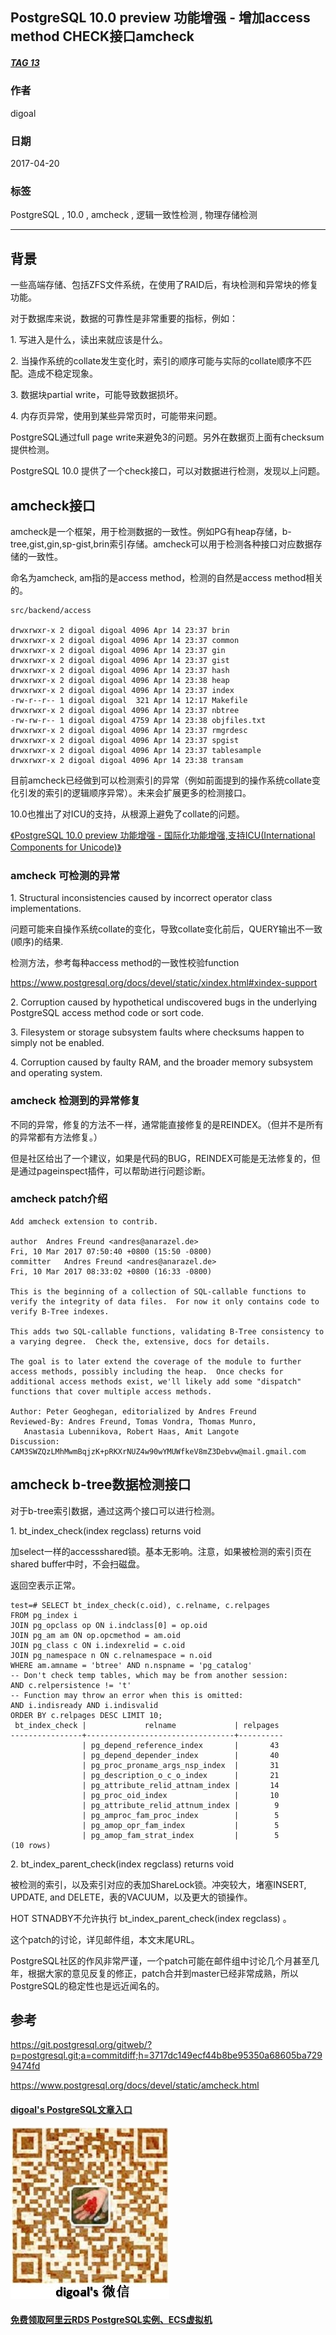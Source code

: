 ## PostgreSQL 10.0 preview 功能增强 - 增加access method CHECK接口amcheck  
##### [TAG 13](../class/13.md)      
                                
### 作者                                   
digoal                           
                            
### 日期                                                                                               
2017-04-20                          
                               
### 标签                            
PostgreSQL , 10.0 , amcheck , 逻辑一致性检测 , 物理存储检测    
                                                                                                  
----                                                                                            
                                                                                                     
## 背景                    
一些高端存储、包括ZFS文件系统，在使用了RAID后，有块检测和异常块的修复功能。  
  
对于数据库来说，数据的可靠性是非常重要的指标，例如：  
  
1\. 写进入是什么，读出来就应该是什么。  
  
2\. 当操作系统的collate发生变化时，索引的顺序可能与实际的collate顺序不匹配。造成不稳定现象。  
  
3\. 数据块partial write，可能导致数据损坏。  
  
4\. 内存页异常，使用到某些异常页时，可能带来问题。  
  
PostgreSQL通过full page write来避免3的问题。另外在数据页上面有checksum提供检测。  
  
PostgreSQL 10.0 提供了一个check接口，可以对数据进行检测，发现以上问题。  
  
## amcheck接口  
amcheck是一个框架，用于检测数据的一致性。例如PG有heap存储，b-tree,gist,gin,sp-gist,brin索引存储。amcheck可以用于检测各种接口对应数据存储的一致性。  
  
命名为amcheck, am指的是access method，检测的自然是access method相关的。  
  
```  
src/backend/access  
  
drwxrwxr-x 2 digoal digoal 4096 Apr 14 23:37 brin  
drwxrwxr-x 2 digoal digoal 4096 Apr 14 23:37 common  
drwxrwxr-x 2 digoal digoal 4096 Apr 14 23:37 gin  
drwxrwxr-x 2 digoal digoal 4096 Apr 14 23:37 gist  
drwxrwxr-x 2 digoal digoal 4096 Apr 14 23:37 hash  
drwxrwxr-x 2 digoal digoal 4096 Apr 14 23:38 heap  
drwxrwxr-x 2 digoal digoal 4096 Apr 14 23:37 index  
-rw-r--r-- 1 digoal digoal  321 Apr 14 12:17 Makefile  
drwxrwxr-x 2 digoal digoal 4096 Apr 14 23:37 nbtree  
-rw-rw-r-- 1 digoal digoal 4759 Apr 14 23:38 objfiles.txt  
drwxrwxr-x 2 digoal digoal 4096 Apr 14 23:37 rmgrdesc  
drwxrwxr-x 2 digoal digoal 4096 Apr 14 23:37 spgist  
drwxrwxr-x 2 digoal digoal 4096 Apr 14 23:37 tablesample  
drwxrwxr-x 2 digoal digoal 4096 Apr 14 23:38 transam  
```  
  
目前amcheck已经做到可以检测索引的异常（例如前面提到的操作系统collate变化引发的索引的逻辑顺序异常）。未来会扩展更多的检测接口。  
  
10.0也推出了对ICU的支持，从根源上避免了collate的问题。  
  
[《PostgreSQL 10.0 preview 功能增强 - 国际化功能增强,支持ICU(International Components for Unicode)》](../201703/20170330_04.md)   
  
### amcheck 可检测的异常  
1\. Structural inconsistencies caused by incorrect operator class implementations.  
  
问题可能来自操作系统collate的变化，导致collate变化前后，QUERY输出不一致(顺序)的结果.  
  
检测方法，参考每种access method的一致性校验function  
  
https://www.postgresql.org/docs/devel/static/xindex.html#xindex-support    
  
2\. Corruption caused by hypothetical undiscovered bugs in the underlying PostgreSQL access method code or sort code.  
  
3\. Filesystem or storage subsystem faults where checksums happen to simply not be enabled.  
  
4\. Corruption caused by faulty RAM, and the broader memory subsystem and operating system.  
  
### amcheck 检测到的异常修复  
不同的异常，修复的方法不一样，通常能直接修复的是REINDEX。（但并不是所有的异常都有方法修复。）  
  
但是社区给出了一个建议，如果是代码的BUG，REINDEX可能是无法修复的，但是通过pageinspect插件，可以帮助进行问题诊断。  
  
### amcheck patch介绍  
  
```  
Add amcheck extension to contrib.  
  
author	Andres Freund <andres@anarazel.de>	  
Fri, 10 Mar 2017 07:50:40 +0800 (15:50 -0800)  
committer	Andres Freund <andres@anarazel.de>	  
Fri, 10 Mar 2017 08:33:02 +0800 (16:33 -0800)  
  
This is the beginning of a collection of SQL-callable functions to  
verify the integrity of data files.  For now it only contains code to  
verify B-Tree indexes.  
  
This adds two SQL-callable functions, validating B-Tree consistency to  
a varying degree.  Check the, extensive, docs for details.  
  
The goal is to later extend the coverage of the module to further  
access methods, possibly including the heap.  Once checks for  
additional access methods exist, we'll likely add some "dispatch"  
functions that cover multiple access methods.  
  
Author: Peter Geoghegan, editorialized by Andres Freund  
Reviewed-By: Andres Freund, Tomas Vondra, Thomas Munro,  
   Anastasia Lubennikova, Robert Haas, Amit Langote  
Discussion: CAM3SWZQzLMhMwmBqjzK+pRKXrNUZ4w90wYMUWfkeV8mZ3Debvw@mail.gmail.com  
```  
  
## amcheck b-tree数据检测接口  
对于b-tree索引数据，通过这两个接口可以进行检测。  
  
1\. bt_index_check(index regclass) returns void  
  
加select一样的accessshared锁。基本无影响。注意，如果被检测的索引页在shared buffer中时，不会扫磁盘。  
  
返回空表示正常。  
  
```  
test=# SELECT bt_index_check(c.oid), c.relname, c.relpages  
FROM pg_index i  
JOIN pg_opclass op ON i.indclass[0] = op.oid  
JOIN pg_am am ON op.opcmethod = am.oid  
JOIN pg_class c ON i.indexrelid = c.oid  
JOIN pg_namespace n ON c.relnamespace = n.oid  
WHERE am.amname = 'btree' AND n.nspname = 'pg_catalog'  
-- Don't check temp tables, which may be from another session:  
AND c.relpersistence != 't'  
-- Function may throw an error when this is omitted:  
AND i.indisready AND i.indisvalid  
ORDER BY c.relpages DESC LIMIT 10;  
 bt_index_check |             relname             | relpages   
----------------+---------------------------------+----------  
                | pg_depend_reference_index       |       43  
                | pg_depend_depender_index        |       40  
                | pg_proc_proname_args_nsp_index  |       31  
                | pg_description_o_c_o_index      |       21  
                | pg_attribute_relid_attnam_index |       14  
                | pg_proc_oid_index               |       10  
                | pg_attribute_relid_attnum_index |        9  
                | pg_amproc_fam_proc_index        |        5  
                | pg_amop_opr_fam_index           |        5  
                | pg_amop_fam_strat_index         |        5  
(10 rows)  
```  
  
2\. bt_index_parent_check(index regclass) returns void  
  
被检测的索引，以及索引对应的表加ShareLock锁。冲突较大，堵塞INSERT, UPDATE, and DELETE，表的VACUUM，以及更大的锁操作。  
  
HOT STNADBY不允许执行 bt_index_parent_check(index regclass) 。    
    
这个patch的讨论，详见邮件组，本文末尾URL。              
               
PostgreSQL社区的作风非常严谨，一个patch可能在邮件组中讨论几个月甚至几年，根据大家的意见反复的修正，patch合并到master已经非常成熟，所以PostgreSQL的稳定性也是远近闻名的。                       
               
## 参考                        
https://git.postgresql.org/gitweb/?p=postgresql.git;a=commitdiff;h=3717dc149ecf44b8be95350a68605ba7299474fd  
  
https://www.postgresql.org/docs/devel/static/amcheck.html  
  
  
  
  
  
  
  
  
  
  
  
  
  
  
  
#### [digoal's PostgreSQL文章入口](https://github.com/digoal/blog/blob/master/README.md "22709685feb7cab07d30f30387f0a9ae")
  
  
![digoal's weixin](../pic/digoal_weixin.jpg "f7ad92eeba24523fd47a6e1a0e691b59")
  
  
  
  
  
  
  
  
#### [免费领取阿里云RDS PostgreSQL实例、ECS虚拟机](https://www.aliyun.com/database/postgresqlactivity "57258f76c37864c6e6d23383d05714ea")
  
